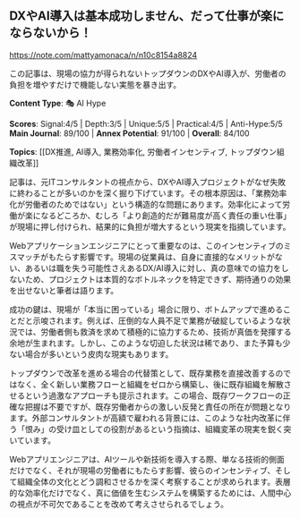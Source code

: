 ## DXやAI導入は基本成功しません、だって仕事が楽にならないから！

https://note.com/mattyamonaca/n/n10c8154a8824

この記事は、現場の協力が得られないトップダウンのDXやAI導入が、労働者の負担を増やすだけで機能しない実態を暴き出す。

**Content Type**: 🎭 AI Hype

**Scores**: Signal:4/5 | Depth:3/5 | Unique:5/5 | Practical:4/5 | Anti-Hype:5/5
**Main Journal**: 89/100 | **Annex Potential**: 91/100 | **Overall**: 84/100

**Topics**: [[DX推進, AI導入, 業務効率化, 労働者インセンティブ, トップダウン組織改革]]

記事は、元ITコンサルタントの視点から、DXやAI導入プロジェクトがなぜ失敗に終わることが多いのかを深く掘り下げています。その根本原因は、「業務効率化が労働者のためではない」という構造的な問題にあります。効率化によって労働が楽になるどころか、むしろ「より創造的だが難易度が高く責任の重い仕事」が現場に押し付けられ、結果的に負担が増大するという現実を指摘しています。

Webアプリケーションエンジニアにとって重要なのは、このインセンティブのミスマッチがもたらす影響です。現場の従業員は、自身に直接的なメリットがない、あるいは職を失う可能性さえあるDX/AI導入に対し、真の意味での協力をしないため、プロジェクトは本質的なボトルネックを特定できず、期待通りの効果を出せないと筆者は語ります。

成功の鍵は、現場が「本当に困っている」場合に限り、ボトムアップで進めることだと示唆されます。例えば、圧倒的な人員不足で業務が破綻しているような状況では、労働者側も救済を求めて積極的に協力するため、技術が真価を発揮する余地が生まれます。しかし、このような切迫した状況は稀であり、また予算も少ない場合が多いという皮肉な現実もあります。

トップダウンで改革を進める場合の代替策として、既存業務を直接改善するのではなく、全く新しい業務フローと組織をゼロから構築し、後に既存組織を解散させるという過激なアプローチも提示されます。この場合、既存ワークフローの正確な把握は不要ですが、既存労働者からの激しい反発と責任の所在が問題となります。外部コンサルタントが高額で雇われる背景には、このような社内改革に伴う「恨み」の受け皿としての役割があるという指摘は、組織変革の現実を鋭く突いています。

Webアプリエンジニアは、AIツールや新技術を導入する際、単なる技術的側面だけでなく、それが現場の労働者にもたらす影響、彼らのインセンティブ、そして組織全体の文化とどう調和させるかを深く考察することが求められます。表層的な効率化だけでなく、真に価値を生むシステムを構築するためには、人間中心の視点が不可欠であることを改めて考えさせられるでしょう。